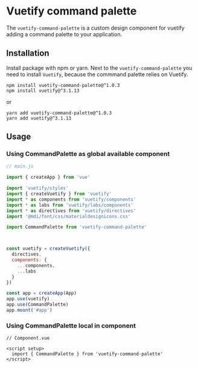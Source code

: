 # Vuetify command palette
The `vuetify-command-palette` is a custom design component for vuetify adding a command palette to your application.

## Installation

Install package with npm or yarn. Next to the `vuetify-command-palette` you need to install `Vuetify`, because the commmand palette relies on Vuetify.

```
npm install vuetify-command-palette@^1.0.3
npm install vuetify@^3.1.13
```
or
```
yarn add vuetify-command-palette@^1.0.3
yarn add vuetify@^3.1.13
```

## Usage

### Using CommandPalette as global available component
```js
// main.js

import { createApp } from 'vue'

import 'vuetify/styles'
import { createVuetify } from 'vuetify'
import * as components from 'vuetify/components'
import * as labs from 'vuetify/labs/components'
import * as directives from 'vuetify/directives'
import '@mdi/font/css/materialdesignicons.css'

import CommandPalette from 'vuetify-command-palette'



const vuetify = createVuetify({
  directives,
  components: {
    ...components,
    ...labs
  }
})

const app = createApp(App)
app.use(vuetify)
app.use(CommandPalette)
app.mount('#app')
```

### Using CommandPalette local in component
```vue
// Component.vue

<script setup>
  import { CommandPalette } from 'vuetify-command-palette'
</script>
```
